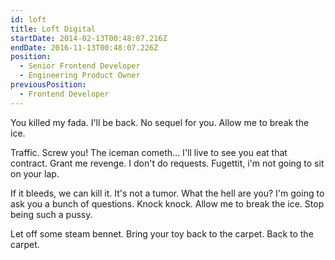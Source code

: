 ```yaml
---
id: loft
title: Loft Digital
startDate: 2014-02-13T00:48:07.216Z
endDate: 2016-11-13T00:48:07.226Z
position:
  - Senior Frontend Developer
  - Engineering Product Owner
previousPosition:
  - Frontend Developer
---
```

 You killed my fada. I'll be back. No sequel for you. Allow me to break the ice.

 Traffic. Screw you! The iceman cometh... I'll live to see you eat that contract. Grant me revenge. I don't do requests. Fugettit, i'm not going to sit on your lap.

 If it bleeds, we can kill it. It's not a tumor. What the hell are you? I'm going to ask you a bunch of questions. Knock knock. Allow me to break the ice. Stop being such a pussy.

 Let off some steam bennet. Bring your toy back to the carpet. Back to the carpet.